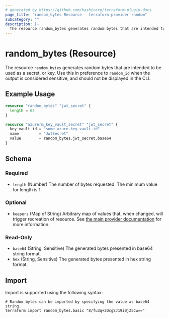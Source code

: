 ```yaml
---
# generated by https://github.com/hashicorp/terraform-plugin-docs
page_title: "random_bytes Resource - terraform-provider-random"
subcategory: ""
description: |-
  The resource random_bytes generates random bytes that are intended to be used as a secret, or key. Use this in preference to random_id when the output is considered sensitive, and should not be displayed in the CLI.
---
```


# random_bytes (Resource)

The resource `random_bytes` generates random bytes that are intended to be used as a secret, or key. Use this in preference to `random_id` when the output is considered sensitive, and should not be displayed in the CLI.

## Example Usage

```terraform
resource "random_bytes" "jwt_secret" {
  length = 64
}

resource "azurerm_key_vault_secret" "jwt_secret" {
  key_vault_id = "some-azure-key-vault-id"
  name         = "JwtSecret"
  value        = random_bytes.jwt_secret.base64
}
```

<!-- schema generated by tfplugindocs -->
## Schema

### Required

- `length` (Number) The number of bytes requested. The minimum value for length is 1.

### Optional

- `keepers` (Map of String) Arbitrary map of values that, when changed, will trigger recreation of resource. See [the main provider documentation](../index.html) for more information.

### Read-Only

- `base64` (String, Sensitive) The generated bytes presented in base64 string format.
- `hex` (String, Sensitive) The generated bytes presented in hex string format.

## Import

Import is supported using the following syntax:

```shell
# Random bytes can be imported by specifying the value as base64 string.
terraform import random_bytes.basic "8/fu3q+2DcgSJ19i0jZ5Cw=="
```
